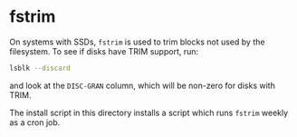 # fstrim

On systems with SSDs, `fstrim` is used to trim blocks not used by the
filesystem. To see if disks have TRIM support, run:

```sh
lsblk --discard
```

and look at the `DISC-GRAN` column, which will be non-zero for disks with TRIM.

The install script in this directory installs a script which runs
`fstrim` weekly as a cron job.
